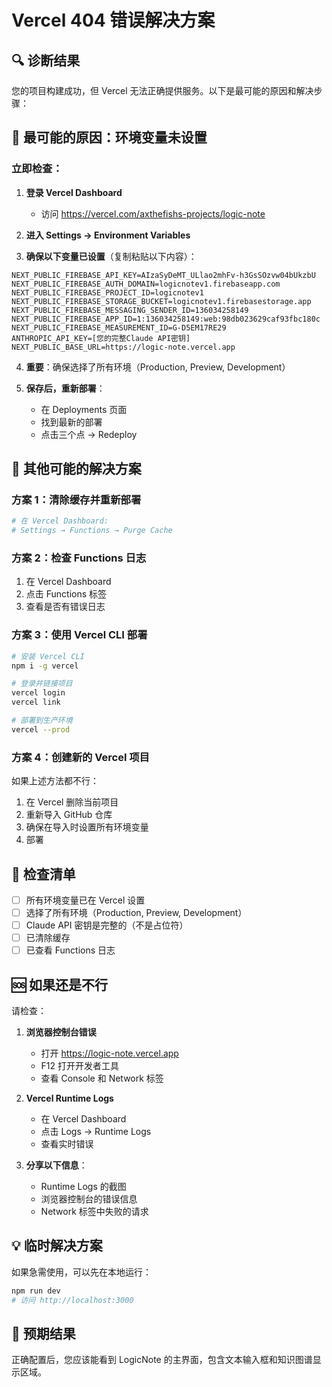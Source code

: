 # Vercel 404 错误解决方案

## 🔍 诊断结果

您的项目构建成功，但 Vercel 无法正确提供服务。以下是最可能的原因和解决步骤：

## 🚨 最可能的原因：环境变量未设置

### 立即检查：

1. **登录 Vercel Dashboard**
   - 访问 https://vercel.com/axthefishs-projects/logic-note

2. **进入 Settings → Environment Variables**

3. **确保以下变量已设置**（复制粘贴以下内容）：

```
NEXT_PUBLIC_FIREBASE_API_KEY=AIzaSyDeMT_ULlao2mhFv-h3GsSOzvw04bUkzbU
NEXT_PUBLIC_FIREBASE_AUTH_DOMAIN=logicnotev1.firebaseapp.com
NEXT_PUBLIC_FIREBASE_PROJECT_ID=logicnotev1
NEXT_PUBLIC_FIREBASE_STORAGE_BUCKET=logicnotev1.firebasestorage.app
NEXT_PUBLIC_FIREBASE_MESSAGING_SENDER_ID=136034258149
NEXT_PUBLIC_FIREBASE_APP_ID=1:136034258149:web:98db023629caf93fbc180c
NEXT_PUBLIC_FIREBASE_MEASUREMENT_ID=G-D5EM17RE29
ANTHROPIC_API_KEY=[您的完整Claude API密钥]
NEXT_PUBLIC_BASE_URL=https://logic-note.vercel.app
```

4. **重要**：确保选择了所有环境（Production, Preview, Development）

5. **保存后，重新部署**：
   - 在 Deployments 页面
   - 找到最新的部署
   - 点击三个点 → Redeploy

## 🔧 其他可能的解决方案

### 方案 1：清除缓存并重新部署

```bash
# 在 Vercel Dashboard:
# Settings → Functions → Purge Cache
```

### 方案 2：检查 Functions 日志

1. 在 Vercel Dashboard
2. 点击 Functions 标签
3. 查看是否有错误日志

### 方案 3：使用 Vercel CLI 部署

```bash
# 安装 Vercel CLI
npm i -g vercel

# 登录并链接项目
vercel login
vercel link

# 部署到生产环境
vercel --prod
```

### 方案 4：创建新的 Vercel 项目

如果上述方法都不行：

1. 在 Vercel 删除当前项目
2. 重新导入 GitHub 仓库
3. 确保在导入时设置所有环境变量
4. 部署

## 📝 检查清单

- [ ] 所有环境变量已在 Vercel 设置
- [ ] 选择了所有环境（Production, Preview, Development）
- [ ] Claude API 密钥是完整的（不是占位符）
- [ ] 已清除缓存
- [ ] 已查看 Functions 日志

## 🆘 如果还是不行

请检查：

1. **浏览器控制台错误**
   - 打开 https://logic-note.vercel.app
   - F12 打开开发者工具
   - 查看 Console 和 Network 标签

2. **Vercel Runtime Logs**
   - 在 Vercel Dashboard
   - 点击 Logs → Runtime Logs
   - 查看实时错误

3. **分享以下信息**：
   - Runtime Logs 的截图
   - 浏览器控制台的错误信息
   - Network 标签中失败的请求

## 💡 临时解决方案

如果急需使用，可以先在本地运行：

```bash
npm run dev
# 访问 http://localhost:3000
```

## 🎯 预期结果

正确配置后，您应该能看到 LogicNote 的主界面，包含文本输入框和知识图谱显示区域。 